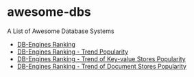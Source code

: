 # awesome-dbs

A List of Awesome Database Systems

- [DB-Engines Ranking](https://db-engines.com/en/ranking)
- [DB-Engines Ranking - Trend Popularity](https://db-engines.com/en/ranking_trend)
- [DB-Engines Ranking - Trend of Key-value Stores Popularity](https://db-engines.com/en/ranking_trend/key-value+store)
- [DB-Engines Ranking - Trend of Document Stores Popularity](https://db-engines.com/en/ranking_trend/document+store)